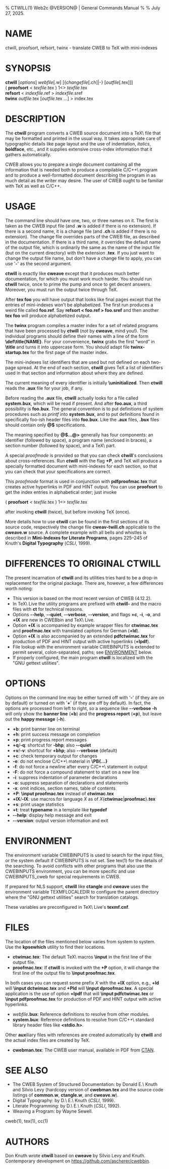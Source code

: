 % CTWILL(1) Web2c @VERSION@ | General Commands Manual
%
% July 27, 2025.

# NAME

ctwill, proofsort, refsort, twinx - translate CWEB to TeX with mini-indexes

# SYNOPSIS

**ctwill** [_options_] _webfile_[.w] [{_changefile_[.ch]|-} [_outfile_[.tex]]] \
( **proofsort** < _texfile_.tex ) 1<> _texfile_.tex \
**refsort** < _indexfile_.ref > _indexfile_.sref \
**twinx** _outfile_.tex [_outfile_.tex ...] > index.tex

# DESCRIPTION

The **ctwill** program converts a CWEB source document into a TeX\ file that
may be formatted and printed in the usual way.  It takes appropriate care of
typographic details like page layout and the use of indentation, _italics_,
**boldface**, etc., and it supplies extensive cross-index information that it
gathers automatically.

CWEB allows you to prepare a single document containing all the information
that is needed both to produce a compilable C/C++\ program and to produce a
well-formatted document describing the program in as much detail as the writer
may desire.  The user of CWEB ought to be familiar with TeX as well as C/C++.

# USAGE

The command line should have one, two, or three names on it.  The first is
taken as the CWEB input file (and **.w** is added if there is no extension).
If there is a second name, it is a change file (and **.ch** is added if there
is no extension).  The change file overrides parts of the CWEB file, as
described in the documentation.
If there is a third name, it overrides the default name of the output file,
which is ordinarily the same as the name of the input file (but on the current
directory) with the extension **.tex**.
If you just want to change the output file name, but don't have a change file
to apply, you can use '**-**' as the second argument.

**ctwill** is exactly like **cweave** except that it produces much better
documentation, for which you must work much harder.  You should run **ctwill**
twice, once to prime the pump and once to get decent answers.  Moreover, you
must run the output twice through TeX.

After **tex foo** you will have output that looks like final pages except that
the entries of mini-indexes won't be alphabetized.  The first run produces a
weird file called **foo.ref**.  Say **refsort < foo.ref > foo.sref** and then
another **tex foo** will produce alphabetized output.

The **twinx** program compiles a master index for a set of related programs
that have been processed by **ctwill** (_not_ by **cweave**, mind you!).
The individual programs should define their names with a line of the form
**\\def\\title{NAME}**.  For your convenience, **twinx** grabs the first
“word” in **\\title** and turns it into uppercase form.  You should adapt
file **twinx-startup.tex** for the first page of the master index.

The mini-indexes list identifiers that are used but not defined on each
two-page spread.  At the end of each section, **ctwill** gives TeX a list of
identifiers used in that section and information about where they are defined.

The current meaning of every identifier is initially **\\uninitialized**.
Then **ctwill** reads the **.aux** file for your job, if any.

Before reading the **.aux** file, **ctwill** actually looks for a file called
**system.bux**, which will be read if present.  And after **foo.aux**, a third
possibility is **foo.bux**.  The general convention is to put definitions of
system procedures such as _printf_ into **system.bux**, and to put definitions
found in specifically foo-ish header files into **foo.bux**. Like the **.aux**
files, **.bux** files should contain only **@$** specifications.

The meaning specified by **@$...@>** generally has four components:
an identifier (followed by space), a program name (enclosed in braces),
a section number (followed by space), and a TeX\ part.

A special _proofmode_ is provided so that you can check **ctwill**'s
conclusions about cross-references. Run **ctwill** with the flag **+P**, and
TeX will produce a specially formatted document with mini-indexes for each
section, so that you can check that your specifications are correct.

This _proofmode_ format is used in conjunction with **pdfproofmac.tex** that
creates active hyperlinks in PDF and HINT output. You can use **proofsort** to
get the index entries in alphabetical order; just invoke

( **proofsort** < _texfile_.tex ) 1<> _texfile_.tex

after invoking **ctwill** (twice), but before invoking TeX (once).

More details how to use **ctwill** can be found in the first sections of its
source code, respectively the change file **cweav-twill.ch** applicable to the
**cweave.w** source.  A complete example with all bells and whistles is
described in **Mini-Indexes for Literate Programs**, pages 225–245 of Knuth's
**Digital Typography** (_CSLI_, 1999).

# DIFFERENCES TO ORIGINAL CTWILL

The present incarnation of **ctwill** and its utilities tries hard to be a
drop-in replacement for the original package.  There are, however, a few
differences worth noting:

* This version is based on the most recent version of CWEB (4.12.2).
* In TeX\ Live the utility programs are prefixed with **ctwill-** and
  the macro files with **ct** for technical reasons.
* Options **\-\-help**, **\-\-quiet**, **\-\-verbose**, **\-\-version**, and
  flags **+c**, **-i**, **-o**, and **+lX** are new in CWEBbin and TeX\ Live.
* Option **+lX** is accompanied by example wrapper files for **ctwimac.tex**
  and **proofmac.tex** with translated captions for German (**+ld**).
* Option **+lX** is also accompanied by an extended **pdfctwimac.tex** for
  production of PDF and HINT output with active hyperlinks (**+lpdf**).
* File lookup with the environment variable CWEBINPUTS is extended to permit
  several, colon-separated, paths; see [ENVIRONMENT](#environment) below.
* If properly configured, the main program **ctwill** is localized with the
  "GNU gettext utilities".

# OPTIONS

Options on the command line may be either turned off with '**-**' (if they
are on by default) or turned on with '**+**' (if they are off by default).
In fact, the options are processed from left to right, so a sequence like
**\-\-verbose -h** will only show the **banner line** (**+b**) and the
**progress report** (**+p**), but leave out the **happy message** (**-h**).

* **+b**:
  print banner line on terminal
* **+h**:
  print success message on completion
* **+p**:
  print progress report messages
* **+q**/**-q**:
  shortcut for **-bhp**; also **\-\-quiet**
* **+v**/**-v**:
  shortcut for **+bhp**; also **\-\-verbose** (default)
* **+c**:
  check temporary output for changes
* **-e**:
  do not enclose C/C++\ material in **\\PB{...}**
* **-f**:
  do not force a newline after every C/C++\ statement in output
* **-F**:
  do not force a compound statement to start on a new line
* **-i**:
  suppress indentation of parameter declarations
* **-o**:
  suppress separation of declarations and statements
* **-x**:
  omit indices, section names, table of contents
* **+P**:
  **\\input proofmac.tex** instead of **ctwimac.tex**
* **+lX**/**-lX**:
  use macros for language _X_ as of _X_{**ctwimac**|**proofmac**}**.tex**
* **+s**:
  print usage statistics
* **+t**:
  treat **typename** in a template like **typedef**
* **\-\-help**:
  display help message and exit
* **\-\-version**:
  output version information and exit

# ENVIRONMENT

The environment variable CWEBINPUTS is used to search for the input files,
or the system default if CWEBINPUTS is not set.  See tex(1) for the details
of the searching.  To avoid conflicts with other programs that also use the
CWEBINPUTS environment, you can be more specific and use CWEBINPUTS\_cweb
for special requirements in CWEB.

If prepared for NLS support, **ctwill** like **ctangle** and **cweave**
uses the environment variable TEXMFLOCALEDIR to configure the parent directory
where the "GNU gettext utilities" search for translation catalogs.

These variables are preconfigured in TeX\ Live's **texmf.cnf**.

# FILES

The location of the files mentioned below varies from system to system.
Use the **kpsewhich** utility to find their locations.

* **ctwimac.tex**:
  The default TeX\ macros **\\input** in the first line of the output file.
* **proofmac.tex**:
  If **ctwill** is invoked with the **+P** option, it will change the first
  line of the output file to **\\input proofmac.tex**.

In both cases you can request some prefix _X_ with the **+lX** option,
e.g., **+ld** will **\\input dctwimac.tex** and **+Pld** will
**\\input dproofmac.tex**.  A special application is the use of option
**+lpdf** that will **\\input pdfctwimac.tex** or **\\input pdfproofmac.tex**
for production of PDF and HINT output with active hyperlinks.

* _webfile_**.bux**:
  Reference definitions to resolve from other modules.
* **system.bux**:
  Reference definitions to resolve from C/C++\ standard library header
  files like **<stdio.h>**.

Other **aux**iliary files with references are created automatically by
**ctwill** and the actual index files are created by TeX.

* **cwebman.tex**:
  The CWEB user manual, available in PDF from
  [CTAN](https://ctan.org/pkg/cweb).

# SEE ALSO

* The CWEB System of Structured Documentation:
  by Donald E.\ Knuth and Silvio Levy (hardcopy version of **cwebman.tex**
  and the source code listings of **common.w**, **ctangle.w**, and
  **cweave.w**).
* Digital Typography:
  by D.\ E.\ Knuth (_CSLI_, 1999).
* Literate Programming:
  by D.\ E.\ Knuth (_CSLI_, 1992).
* Weaving a Program:
  by Wayne Sewell.

cweb(1), tex(1), cc(1)

# AUTHORS

Don Knuth wrote **ctwill** based on **cweave** by Silvio Levy and Knuth. \
Contemporary development on https://github.com/ascherer/cwebbin.
